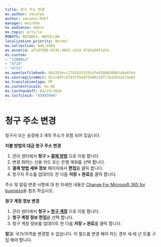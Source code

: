 ```yaml
---
title: 청구 주소 변경
ms.author: cmcatee
author: cmcatee-MSFT
manager: mnirkhe
ms.audience: Admin
ms.topic: article
ROBOTS: NOINDEX, NOFOLLOW
localization_priority: Normal
ms.collection: Adm_O365
ms.assetid: ef2df989-8539-48b5-a324-97d2e09f14fe
ms.custom:
- "1200012"
- "4714"
- "4715"
ms.openlocfilehash: db2283ecc2741923153cdfe0288b580b1a8e07e4
ms.sourcegitcommit: 821c0d7cd1937f0a8f54d0210f71b1d3ea374e82
ms.translationtype: MT
ms.contentlocale: ko-KR
ms.lasthandoff: 04/29/2020
ms.locfileid: "43943949"
---
```

# <a name="change-your-billing-address"></a>청구 주소 변경

청구서 또는 송장에 3 개의 주소가 포함 되어 있습니다.

**지불 방법의 대금 청구 주소 변경**

1. 관리 센터에서 **청구 > [결제 방법](https://go.microsoft.com/fwlink/p/?linkid=2018806)** 으로 이동 합니다.
2. 변경 하려는 신용 카드 또는 은행 계좌를 선택 합니다.
3. **결제 방법 세부 정보** 페이지에서 **편집**을 클릭 합니다.
4. 청구지 주소를 업데이트 한 다음 **저장 > 완료**를 클릭 합니다.

주소 및 알림 변경 사항에 대 한 자세한 내용은 [Change For Microsoft 365 for business](https://docs.microsoft.com/microsoft-365/commerce/billing-and-payments/change-your-billing-addresses?view=o365-worldwide)을 참조 하십시오.

**청구 계정 정보 변경**

1. 관리 센터에서 **청구 > [청구 계정](https://admin.microsoft.com/Adminportal/Home?source=applauncher#/BillingAccounts/billing-accounts)** 으로 이동 합니다.
2. **청구 계정 정보 편집**을 선택 합니다.
3. 청구 계정 정보를 업데이트 한 다음 **저장 > 완료**를 클릭 합니다.

**참고**: 국가/지역을 변경할 수 없습니다. 이 필드를 변경 해야 하는 경우 새 테 넌 트를 구입 해야 합니다.
